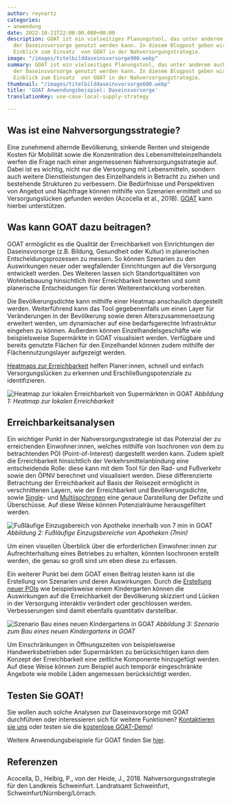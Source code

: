 ```yaml
---
author: reynartz
categories:
- anwendung
date: 2022-10-21T22:00:00.000+00:00
description: GOAT ist ein vielseitiges Planungstool, das unter anderem auch zur Analyse
  der Daseinsvorsorge genutzt werden kann. In diesem Blogpost geben wir einen näheren
  Einblick zum Einsatz  von GOAT in der Nahversorgungstrategie.
image: "/images/titelbilddaseinsvorsorge900.webp"
summary: GOAT ist ein vielseitiges Planungstool, das unter anderem auch zur Analyse
  der Daseinsvorsorge genutzt werden kann. In diesem Blogpost geben wir einen näheren
  Einblick zum Einsatz  von GOAT in der Nahversorgungstrategie.
thumbnail: "/images/titelbilddaseinsvorsorge600.webp"
title: 'GOAT Anwendungsbeispiel: Daseinsvorsorge'
translationKey: use-case-local-supply-strategy

---
```

## Was ist eine Nahversorgungsstrategie?

Eine zunehmend alternde Bevölkerung, sinkende Renten und steigende Kosten für Mobilität sowie die Konzentration des Lebensmitteleinzelhandels werfen die Frage nach einer angemessenen Nahversorgungsstrategie auf. Dabei ist es wichtig, nicht nur die Versorgung mit Lebensmitteln, sondern auch weitere Dienstleistungen des Einzelhandels in Betracht zu ziehen und bestehende Strukturen zu verbessern. Die Bedürfnisse und Perspektiven von Angebot und Nachfrage können mithilfe von Szenarien ermittelt und so Versorgungslücken gefunden werden (Acocella et al., 2018). [GOAT](/goat/ "Was ist GOAT?") kann hierbei unterstützen.

## Was kann GOAT dazu beitragen?

GOAT ermöglicht es die Qualität der Erreichbarkeit von Einrichtungen der Daseinsvorsorge (z.B. Bildung, Gesundheit oder Kultur) in planerischen Entscheidungsprozessen zu messen. So können Szenarien zu den Auswirkungen neuer oder wegfallender Einrichtungen auf die Versorgung entwickelt werden. Des Weiteren lassen sich Standortqualitäten von Wohnbebauung hinsichtlich ihrer Erreichbarkeit bewerten und somit planerische Entscheidungen für deren Weiterentwicklung vorbereiten.

Die Bevölkerungsdichte kann mithilfe einer Heatmap anschaulich dargestellt werden. Weiterführend kann das Tool gegebenenfalls um einen Layer für Veränderungen in der Bevölkerung sowie deren Alterszusammensetzung erweitert werden, um dynamischer auf eine bedarfsgerechte Infrastruktur eingehen zu können. Außerdem können Einzelhandelsgeschäfte wie beispielsweise Supermärkte in GOAT visualisiert werden. Verfügbare und bereits genutzte Flächen für den Einzelhandel können zudem mithilfe der Flächennutzungslayer aufgezeigt werden.

[Heatmaps zur Erreichbarkeit](/docs/heatmap/ "Heatmap - Lokale Erreichbarkeit") helfen Planer:innen, schnell und einfach Versorgungslücken zu erkennen und Erschließungspotenziale zu identifizieren.

![Heatmap zur lokalen Erreichbarkeit von Supermärkten in GOAT](/images/nahversorgung1en.webp "Heatmap zur lokalen Erreichbarkeit")
_Abbildung 1: Heatmap zur lokalen Erreichbarkeit_

## Erreichbarkeitsanalysen

Ein wichtiger Punkt in der Nahversorgungsstrategie ist das Potenzial der zu erreichenden Einwohner:innen, welches mithilfe von Isochronen von dem zu betrachtenden POI (Point-of-Interest) dargestellt werden kann. Zudem spielt die Erreichbarkeit hinsichtlich der Verkehrsmittelanbindung eine entscheidende Rolle: diese kann mit dem Tool für den Rad- und Fußverkehr sowie den ÖPNV berechnet und visualisiert werden. Diese differenzierte Betrachtung der Erreichbarkeit auf Basis der Reisezeit ermöglicht in verschnittenen Layern, wie der Erreichbarkeit und Bevölkerungsdichte, sowie [Single](/tutorials/isochrone/ "Tutorials zu Single-Isochronen")- und [Multiisochronen](/tutorials/multiisochrones/ "Tutorials zu Multi-Isochronen") eine genaue Darstellung der Defizite und Überschüsse. Auf diese Weise können Potenzialräume herausgefiltert werden.

![Fußläufige Einzugsbereich von Apotheke innerhalb von 7 min in GOAT](/images/nahversorgung2de.webp "Fußläufige Einzugsbereich von Apotheke innerhalb von 7 min")
_Abbildung 2: Fußläufige Einzugsbereiche von Apotheken (7min)_

Um einen visuellen Überblick über die erforderlichen Einwohner:innen zur Aufrechterhaltung eines Betriebes zu erhalten, könnten Isochronen erstellt werden, die genau so groß sind um eben diese zu erfassen.

Ein weiterer Punkt bei dem GOAT einen Beitrag leisten kann ist die Erstellung von Szenarien und deren Auswirkungen. Durch die [Erstellung neuer POIs](/tutorials/scenario-location/ "Tutorials zum Einsatz von GOAT in der Standortplanung") wie beispielsweise einem Kindergarten können die Auswirkungen auf die Erreichbarkeit der Bevölkerung skizziert und Lücken in der Versorgung interaktiv verändert oder geschlossen werden. Verbesserungen sind damit ebenfalls quantitativ darstellbar.

![Szenario Bau eines neuen Kindergartens in GOAT](/images/nahversorgung3de.webp "Szenario Bau eines neuen Kindergartens in GOAT")
_Abbildung 3: Szenario zum Bau eines neuen Kindergartens in GOAT_

Um Einschränkungen in Öffnungszeiten von beispielsweise Handwerksbetrieben oder Supermärkten zu berücksichtigen kann dem Konzept der Erreichbarkeit eine zeitliche Komponente hinzugefügt werden. Auf diese Weise können zum Beispiel auch temporär eingeschränkte Angebote wie mobile Läden angemessen berücksichtigt werden.

## Testen Sie GOAT!

Sie wollen auch solche Analysen zur Daseinsvorsorge mit GOAT durchführen oder interessieren sich für weitere Funktionen? [Kontaktieren sie uns](/kontakt/ "Kontaktformular") oder testen sie die [kostenlose GOAT-Demo](/request-demo/ "Für Demo registrieren")!

Weitere Anwendungsbeispiele für GOAT finden Sie [hier](/goat-anwendung/ "GOAT Anwendung").

## Referenzen

Acocella, D., Helbig, P., von der Heide, J., 2018. Nahversorgungsstrategie für den Landkreis Schweinfurt. Landratsamt Schweinfurt, Schweinfurt/Nürnberg/Lörrach.